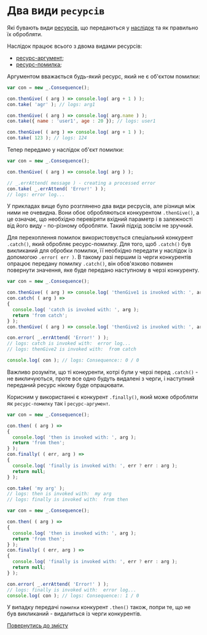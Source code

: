 # Два види `ресурсів`

Які бувають види [ресурсів](../concept/Resource.md#ресурс), що передаються у [наслідок](../concept/Consequence.md#наслідок)
та як правильно їх обробляти.

Наслідок працює всього з двома видами ресурсів: 
- [ресурс-аргумент](../concept/ResourceArgument.md#ресурс-аргумент);
- [ресурс-помилка](../concept/ResourceError.md#ресурс-помилка);

Аргументом вважається будь-який ресурс, який не є об'єктом помилки:
```js
var con = new _.Consequence();

con.thenGive( ( arg ) => console.log( arg + 1 ) );
con.take( 'agr' ); // logs: arg1

con.thenGive( ( arg ) => console.log( arg.name ) );
con.take({ name : 'user1', age : 20 }); // logs: user1

con.thenGive( ( arg ) => console.log( arg + 1 ) );
con.take( 123 ); // logs: 124
```

Тепер передамо у наслідок об'єкт помилки:
```js
var con = new _.Consequence();

con.thenGive( ( arg ) => console.log( arg ) );

// _.errAttend( message ) - creating a processed error 
con.take( _.errAttend( 'Error!' ) );
// logs: error log...
```

У прикладах вище було розглянено два види ресрусів, але різниця між ними не очевидна. Вони обоє обробляються конкурентом
`.thenGive()`, а це означає, що необхідно перевіряти вхідний параметр і в залежності від його виду - по-різному обробляти.
Такий підхід зовсім не зручний.

Для перехоплення помилок використовується спеціальний конкурент `.catch()`, який обробляє ресурс-помилку.
Для того, щоб `.catch()` був викликаний для обробки помилки, її необхідно передати у наслідок із допомогою `.error( err )`.
В такому разі першим із черги конкурентів опрацює передану помилку `.catch()`, він обов'язково повинен повернути значення,
яке буде передано наступному в черзі конкуренту.
```js
var con = new _.Consequence();

con.thenGive( ( arg ) => console.log( 'thenGive1 is invoked with: ', arg ) );
con.catch( ( arg ) =>
{
  console.log( 'catch is invoked with: ', arg );
  return 'from catch';
} );
con.thenGive( ( arg ) => console.log( 'thenGive2 is invoked with: ', arg ) );

con.error( _.errAttend( 'Error!' ) );
// logs: catch is invoked with:  error log...
// logs: thenGive2 is invoked with:  from catch

console.log( con ); // logs: Consequence:: 0 / 0
```
Важливо розуміти, що ті конкуренти, котрі були у черзі перед `.catch()` - не викличуються, проте все одно будуть видалені з
черги, і наступний переданий ресурс нікому буде опрацювати.

Корисним у використанні є конкурент `.finally()`, який може обробляти як `ресурс-помилку` так і `ресурс-аргумент`.
```js
var con = new _.Consequence();

con.then( ( arg ) =>
{
  console.log( 'then is invoked with: ', arg );
  return 'from then';
} );
con.finally( ( err, arg ) =>
{
  console.log( 'finally is invoked with: ', err ? err : arg );
  return null;
} );

con.take( 'my arg' );
// logs: then is invoked with:  my arg
// logs: finally is invoked with:  from then
```

```js
var con = new _.Consequence();

con.then( ( arg ) =>
{
  console.log( 'then is invoked with: ', arg );
  return 'from then';
} );
con.finally( ( err, arg ) =>
{
  console.log( 'finally is invoked with: ', err ? err : arg );
  return null;
} );

con.error( _.errAttend( 'Error!' ) );
// logs: finally is invoked with:  error log...
console.log( con ); // logs: Consequence:: 1 / 0
```
У випадку передачі `помилки` конкурент `.then()` також, попри те, що не був викликаний - видалиться із черги конкурентів.

[Повернутись до змісту](../README.md#туторіали)
